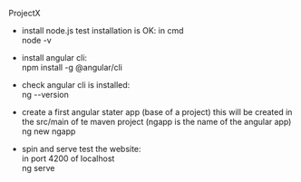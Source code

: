 ProjectX

* install node.js
test installation is OK: in cmd<br>
node -v
* install angular cli:<br>
npm install -g @angular/cli

* check angular cli is installed:<br>
ng --version

* create a first angular stater app (base of a project)
this will be created in the src/main of te maven project
(ngapp is the name of the angular app)<br>
ng new ngapp

* spin and serve test the website:<br>
in port 4200 of localhost<BR>
ng serve
